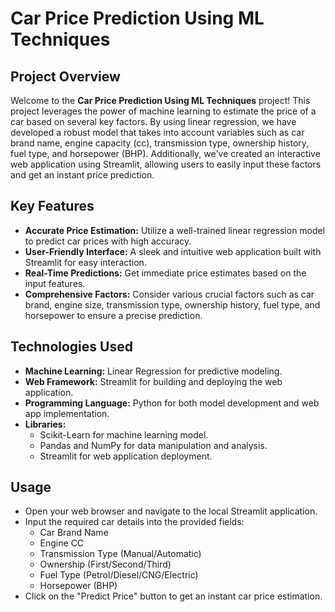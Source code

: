 # Car Price Prediction Using ML Techniques

## Project Overview

Welcome to the **Car Price Prediction Using ML Techniques** project! This project leverages the power of machine learning to estimate the price of a car based on several key factors. By using linear regression, we have developed a robust model that takes into account variables such as car brand name, engine capacity (cc), transmission type, ownership history, fuel type, and horsepower (BHP). Additionally, we've created an interactive web application using Streamlit, allowing users to easily input these factors and get an instant price prediction.

## Key Features

- **Accurate Price Estimation:** Utilize a well-trained linear regression model to predict car prices with high accuracy.
- **User-Friendly Interface:** A sleek and intuitive web application built with Streamlit for easy interaction.
- **Real-Time Predictions:** Get immediate price estimates based on the input features.
- **Comprehensive Factors:** Consider various crucial factors such as car brand, engine size, transmission type, ownership history, fuel type, and horsepower to ensure a precise prediction.

## Technologies Used

- **Machine Learning:** Linear Regression for predictive modeling.
- **Web Framework:** Streamlit for building and deploying the web application.
- **Programming Language:** Python for both model development and web app implementation.
- **Libraries:** 
  - Scikit-Learn for machine learning model.
  - Pandas and NumPy for data manipulation and analysis.
  - Streamlit for web application deployment.

## Usage
- Open your web browser and navigate to the local Streamlit application.
- Input the required car details into the provided fields:
  - Car Brand Name
  - Engine CC
  - Transmission Type (Manual/Automatic)
  - Ownership (First/Second/Third)
  - Fuel Type (Petrol/Diesel/CNG/Electric)
  - Horsepower (BHP)
- Click on the "Predict Price" button to get an instant car price estimation.
